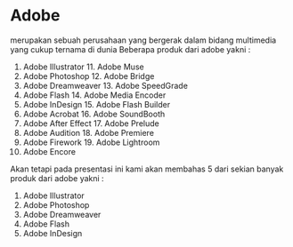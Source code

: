 # Adobe
merupakan sebuah perusahaan yang bergerak dalam bidang multimedia yang cukup ternama di dunia
Beberapa produk dari adobe yakni : 
1.  Adobe Illustrator							11. Adobe Muse
2.  Adobe Photoshop								12. Adobe Bridge
3.  Adobe Dreamweaver							13. Adobe SpeedGrade
4.  Adobe Flash									14. Adobe Media Encoder
5.  Adobe InDesign								15. Adobe Flash Builder
6.  Adobe Acrobat								16. Adobe SoundBooth
7.  Adobe After Effect							17. Adobe Prelude
8.  Adobe Audition								18. Adobe Premiere
9.  Adobe Firework								19. Adobe Lightroom
10. Adobe Encore

Akan tetapi pada presentasi ini kami akan membahas 5 dari sekian banyak produk dari adobe yakni :
1.  Adobe Illustrator
2.  Adobe Photoshop
3.  Adobe Dreamweaver
4.  Adobe Flash
5.  Adobe InDesign
